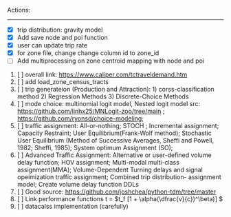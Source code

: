 Actions:

---

* [X] trip distribution: gravity model
* [X] Add save node and poi function
* [X] user can update trip rate
* [X] for zone file, change change column id to zone_id
* [ ] Add multiprocessing on zone centroid mapping with node and poi

1. [ ] overall link: https://www.caliper.com/tctraveldemand.htm
2. [ ] add load_zone_census_tracts
3. [ ] trip generateion (Production and Attraction): 1) corss-classification method  2) Regression Methods  3) Discrete-Choice Methods
4. [ ] mode choice: multinomial logit model, Nested logit model
    src: https://github.com/linhx25/MNLogit-zoo/tree/main ; https://github.com/ryonsd/choice-modeling;
5. [ ] traffic assignment: All-or-nothing; STOCH ; Incremental assignment; Capacity Restraint; User  Equilibrium(Frank-Wolf method); Stochastic User Equilibrium (Method of Successive Averages, Sheffi and Powell, 1982; Sheffi, 1985); System optimum Assignment (SO);
6. [ ] Advanced Traffic Assignment: Alternative or user-defined volume delay function; HOV assignment; Multi-modal multi-class assignment(MMA);  Volume-Dependent Turning delays and signal opeimization traffic assignment; Combined trip distribution- assignment model; Create volume delay function DDLs
7. [ ] Good source: https://github.com/joshchea/python-tdm/tree/master
8. [ ] Link performance functions  t = $t_f [1 + \alpha(\dfrac{v}{c})^\beta)] $
9. [ ] datacalss implementation (carefully)
